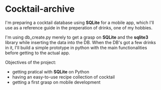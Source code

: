 # Cocktail-archive
I'm preparing a cocktail database using **SQLite** for a mobile app, which I'll use as a reference guide in the preperation of drinks, one of my hobbies.

I'm using db_create.py merely to get a grasp on **SQLite** and the **sqlite3** library while inserting the data into the DB.
When the DB's got a few drinks in it, I'll build a simple prototype in python with the main functionalities before getting to the actual app.

Objectives of the project:
* getting pratical with **SQLite** on Python
* having an easy-to-use recipe collection of cocktail
* getting a first grasp on mobile development
